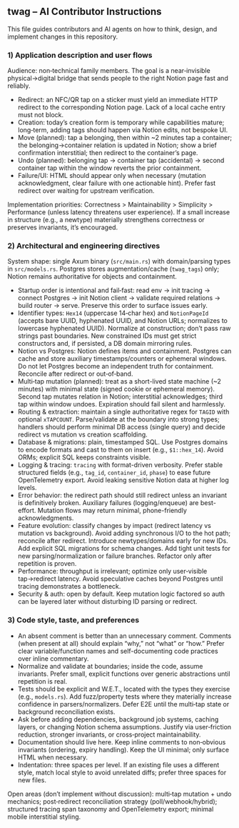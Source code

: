 ## twag – AI Contributor Instructions

This file guides contributors and AI agents on how to think, design, and implement changes in this repository.

### 1) Application description and user flows

Audience: non‑technical family members. The goal is a near‑invisible physical→digital bridge that sends people to the right Notion page fast and reliably.

-  Redirect: an NFC/QR tap on a sticker must yield an immediate HTTP redirect to the corresponding Notion page. Lack of a local cache entry must not block.
-  Creation: today’s creation form is temporary while capabilities mature; long‑term, adding tags should happen via Notion edits, not bespoke UI.
-  Move (planned): tap a belonging, then within ~2 minutes tap a container; the belonging→container relation is updated in Notion; show a brief confirmation interstitial; then redirect to the container’s page.
-  Undo (planned): belonging tap → container tap (accidental) → second container tap within the window reverts the prior containment.
-  Failure/UI: HTML should appear only when necessary (mutation acknowledgment, clear failure with one actionable hint). Prefer fast redirect over waiting for upstream verification.

Implementation priorities: Correctness > Maintainability > Simplicity > Performance (unless latency threatens user experience). If a small increase in structure (e.g., a newtype) materially strengthens correctness or preserves invariants, it’s encouraged.

### 2) Architectural and engineering directives

System shape: single Axum binary (`src/main.rs`) with domain/parsing types in `src/models.rs`. Postgres stores augmentation/cache (`twag_tags`) only; Notion remains authoritative for objects and containment.

-  Startup order is intentional and fail‑fast: read env → init tracing → connect Postgres → init Notion client → validate required relations → build router → serve. Preserve this order to surface issues early.
-  Identifier types: `Hex14` (uppercase 14‑char hex) and `NotionPageId` (accepts bare UUID, hyphenated UUID, and Notion URLs; normalizes to lowercase hyphenated UUID). Normalize at construction; don’t pass raw strings past boundaries. New constrained IDs must get strict constructors and, if persisted, a DB domain mirroring rules.
-  Notion vs Postgres: Notion defines items and containment. Postgres can cache and store auxiliary timestamps/counters or ephemeral windows. Do not let Postgres become an independent truth for containment. Reconcile after redirect or out‑of‑band.
-  Multi‑tap mutation (planned): treat as a short-lived state machine (~2 minutes) with minimal state (signed cookie or ephemeral memory). Second tap mutates relation in Notion; interstitial acknowledges; third tap within window undoes. Expiration should fail silent and harmlessly.
-  Routing & extraction: maintain a single authoritative regex for `TAGID` with optional `xTAPCOUNT`. Parse/validate at the boundary into strong types; handlers should perform minimal DB access (single query) and decide redirect vs mutation vs creation scaffolding.
-  Database & migrations: plain, timestamped SQL. Use Postgres domains to encode formats and cast to them on insert (e.g., `$1::hex_14`). Avoid ORMs; explicit SQL keeps constraints visible.
-  Logging & tracing: `tracing` with format-driven verbosity. Prefer stable structured fields (e.g., `tag_id`, `container_id`, `phase`) to ease future OpenTelemetry export. Avoid leaking sensitive Notion data at higher log levels.
-  Error behavior: the redirect path should still redirect unless an invariant is definitively broken. Auxiliary failures (logging/enqueue) are best-effort. Mutation flows may return minimal, phone-friendly acknowledgments.
-  Feature evolution: classify changes by impact (redirect latency vs mutation vs background). Avoid adding synchronous I/O to the hot path; reconcile after redirect. Introduce newtypes/domains early for new IDs. Add explicit SQL migrations for schema changes. Add tight unit tests for new parsing/normalization or failure branches. Refactor only after repetition is proven.
-  Performance: throughput is irrelevant; optimize only user‑visible tap→redirect latency. Avoid speculative caches beyond Postgres until tracing demonstrates a bottleneck.
-  Security & auth: open by default. Keep mutation logic factored so auth can be layered later without disturbing ID parsing or redirect.

### 3) Code style, taste, and preferences

-  An absent comment is better than an unnecessary comment. Comments (when present at all) should explain “why,” not “what” or “how.” Prefer clear variable/function names and self-documenting code practices over inline commentary.
-  Normalize and validate at boundaries; inside the code, assume invariants. Prefer small, explicit functions over generic abstractions until repetition is real.
-  Tests should be explicit and W.E.T., located with the types they exercise (e.g., `models.rs`). Add fuzz/property tests where they materially increase confidence in parsers/normalizers. Defer E2E until the multi‑tap state or background reconciliation exists.
-  Ask before adding dependencies, background job systems, caching layers, or changing Notion schema assumptions. Justify via user‑friction reduction, stronger invariants, or cross‑project maintainability.
-  Documentation should live here. Keep inline comments to non‑obvious invariants (ordering, expiry handling). Keep the UI minimal; only surface HTML when necessary.
-  Indentation: three spaces per level. If an existing file uses a different style, match local style to avoid unrelated diffs; prefer three spaces for new files.

Open areas (don’t implement without discussion): multi‑tap mutation + undo mechanics; post‑redirect reconciliation strategy (poll/webhook/hybrid); structured tracing span taxonomy and OpenTelemetry export; minimal mobile interstitial styling.
